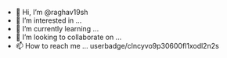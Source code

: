 - 👋 Hi, I’m @raghav19sh
- 👀 I’m interested in ...
- 🌱 I’m currently learning ...
- 💞️ I’m looking to collaborate on ...
- 📫 How to reach me ...
userbadge/clncyvo9p30600fl1xodl2n2s

<!---
raghav19sh/raghav19sh is a ✨ special ✨ repository because its `README.md` (this file) appears on your GitHub profile.
You can click the Preview link to take a look at your changes.
--->
